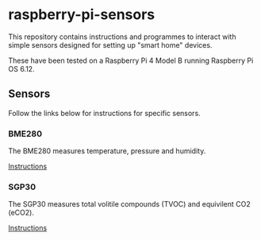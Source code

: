 # raspberry-pi-sensors #

This repository contains instructions and programmes to interact with simple sensors designed for setting up "smart home" devices.

These have been tested on a Raspberry Pi 4 Model B running Raspberry Pi OS 6.12.

## Sensors ##

Follow the links below for instructions for specific sensors.

### BME280 ###

The BME280 measures temperature, pressure and humidity.

[Instructions](bme280/bme280.md)

### SGP30 ###

The SGP30 measures total volitile compounds (TVOC) and equivilent CO2 (eCO2).

[Instructions](sgp30/sgp30.md)
